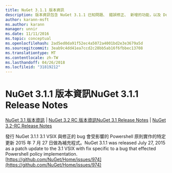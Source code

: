 ```yaml
---
title: NuGet 3.1.1 版本資訊
description: 版本資訊包含 NuGet 3.1.1 已知問題、 錯誤修正、 新增的功能，以及 Dcr。
author: karann-msft
ms.author: karann
manager: unnir
ms.date: 11/11/2016
ms.topic: conceptual
ms.openlocfilehash: 2ad5ed0da91f52ec4a5072a4001bd2e3e3679a5d
ms.sourcegitcommit: 3eab9c4dd41ea7ccd2c28bb5ab16f6fbbec13708
ms.translationtype: MT
ms.contentlocale: zh-TW
ms.lasthandoff: 04/26/2018
ms.locfileid: "31819212"
---
```

# <a name="nuget-311-release-notes"></a><span data-ttu-id="6206c-103">NuGet 3.1.1 版本資訊</span><span class="sxs-lookup"><span data-stu-id="6206c-103">NuGet 3.1.1 Release Notes</span></span>

<span data-ttu-id="6206c-104">[NuGet 3.1 版本資訊](../release-notes/nuget-3.1.md) | [NuGet 3.2 RC 版本資訊](../release-notes/nuget-3.2-RC.md)</span><span class="sxs-lookup"><span data-stu-id="6206c-104">[NuGet 3.1 Release Notes](../release-notes/nuget-3.1.md) | [NuGet 3.2-RC Release Notes](../release-notes/nuget-3.2-RC.md)</span></span>

<span data-ttu-id="6206c-105">發行 NuGet 3.1.1 3.1 VSIX 與修正的 bug 會受影響的 Powershell 原則實作的特定更新 2015 年 7 月 27 日做為補充程式。</span><span class="sxs-lookup"><span data-stu-id="6206c-105">NuGet 3.1.1 was released July 27, 2015 as a patch update to the 3.1 VSIX with fix specific to a bug that effected Powershell policy implementation.</span></span>
[https://github.com/NuGet/Home/issues/974](https://github.com/NuGet/Home/issues/974)